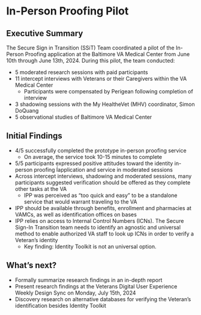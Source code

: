 


# In-Person Proofing Pilot


## Executive Summary

The Secure Sign in Transition (SSiT) Team coordinated a pilot of the In-Person Proofing application at the Baltimore VA Medical Center from June 10th through June 13th, 2024. During this pilot, the team conducted:



* 5 moderated research sessions with paid participants
* 11 intercept interviews with Veterans or their Caregivers within the VA Medical Center
    * Participants were compensated by Perigean following completion of interview
* 3 shadowing sessions with the My HealtheVet (MHV) coordinator, Simon DoQuang
* 5 observational studies of Baltimore VA Medical Center


## Initial Findings



* 4/5 successfully completed the prototype in-person proofing service
    * On average, the service took 10-15 minutes to complete
* 5/5 participants expressed positive attitudes toward the identity in-person proofing Íapplication and service in moderated sessions
* Across intercept interviews, shadowing and moderated sessions, many participants suggested verification should be offered as they complete other tasks at the VA
    * IPP was perceived as “too quick and easy” to be a standalone service that would warrant traveling to the VA
* IPP should be available through benefits, enrollment and pharmacies at VAMCs, as well as identification offices on bases
* IPP relies on access to Internal Control Numbers (ICNs). The Secure Sign-In Transition team needs to identify an agnostic and universal method to enable authorized VA staff to look up ICNs in order to verify a Veteran’s identity
    * Key finding: Identity Toolkit is not an universal option.


## What’s next?



* Formally summarize research findings in an in-depth report
* Present research findings at the Veterans Digital User Experience Weekly Design Sync on Monday, July 15th, 2024
* Discovery research on alternative databases for verifying the Veteran’s identification besides Identity Toolkit
